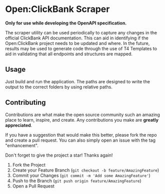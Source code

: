 ﻿# Open:ClickBank Scraper

**Only for use while developing the OpenAPI specification.**

The scraper utility can be used periodically to capture any changes in the official ClickBank API documentation. This can aid in identifying if the Open:ClickBank project needs to be updated and where. In the future, results may be used to generate code through the use of T4 Templates to aid in validating that all endpoints and structures are mapped.

## Usage

Just build and run the application. The paths are designed to write the output to the correct folders by using relative paths.

## Contributing

Contributions are what make the open source community such an amazing place to learn, inspire, and create. Any contributions you make are **greatly appreciated**.

If you have a suggestion that would make this better, please fork the repo and create a pull request. You can also simply open an issue with the tag "enhancement".

Don't forget to give the project a star! Thanks again!

1. Fork the Project
2. Create your Feature Branch (`git checkout -b feature/AmazingFeature`)
3. Commit your Changes (`git commit -m 'Add some AmazingFeature'`)
4. Push to the Branch (`git push origin feature/AmazingFeature`)
5. Open a Pull Request
